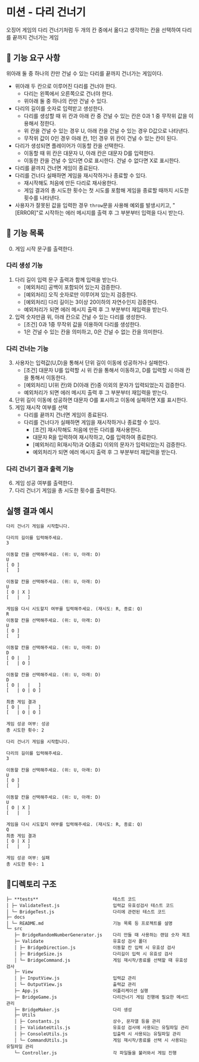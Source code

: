 # 미션 - 다리 건너기

오징어 게임의 다리 건너기처럼 두 개의 칸 중에서 옮다고 생각하는 칸을 선택하여 다리를 끝까지 건너가는 게임

## 🚀 기능 요구 사항

위아래 둘 중 하나의 칸만 건널 수 있는 다리를 끝까지 건너가는 게임이다.

- 위아래 두 칸으로 이루어진 다리를 건너야 한다.
  - 다리는 왼쪽에서 오른쪽으로 건너야 한다.
  - 위아래 둘 중 하나의 칸만 건널 수 있다.
- 다리의 길이를 숫자로 입력받고 생성한다.
  - 다리를 생성할 때 위 칸과 아래 칸 중 건널 수 있는 칸은 0과 1 중 무작위 값을 이용해서 정한다.
  - 위 칸을 건널 수 있는 경우 U, 아래 칸을 건널 수 있는 경우 D값으로 나타낸다.
  - 무작위 값이 0인 경우 아래 칸, 1인 경우 위 칸이 건널 수 있는 칸이 된다.
- 다리가 생성되면 플레이어가 이동할 칸을 선택한다.
  - 이동할 때 위 칸은 대문자 U, 아래 칸은 대문자 D를 입력한다.
  - 이동한 칸을 건널 수 있다면 O로 표시한다. 건널 수 없다면 X로 표시한다.
- 다리를 끝까지 건너면 게임이 종료된다.
- 다리를 건너다 실패하면 게임을 재시작하거나 종료할 수 있다.
  - 재시작해도 처음에 만든 다리로 재사용한다.
  - 게임 결과의 총 시도한 횟수는 첫 시도를 포함해 게임을 종료할 때까지 시도한 횟수를 나타낸다.
- 사용자가 잘못된 값을 입력한 경우 `throw`문을 사용해 예외를 발생시키고, "[ERROR]"로 시작하는 에러 메시지를 출력 후 그 부분부터 입력을 다시 받는다.

## 🎯 기능 목록

0. 게임 시작 문구를 출력한다.

### 다리 생성 기능

1. 다리 길이 입력 문구 출력과 함께 입력을 받는다.
   - [예외처리] 공백이 포함되어 있는지 검증한다.
   - [예외처리] 오직 숫자로만 이루어져 있는지 검증한다.
   - [예외처리] 다리 길이는 3이상 20이하의 자연수인지 검증한다.
   - 예외처리가 되면 에러 메시지 출력 후 그 부분부터 재입력을 받는다.
2. 입력 숫자만큼 위, 아래 칸으로 건널 수 있는 다리를 생성한다.
   - [조건] 0과 1중 무작위 값을 이용하여 다리를 생성한다.
   - 1은 건널 수 있는 칸을 의미하고, 0은 건널 수 없는 칸을 의미한다.

### 다리 건너는 기능

3. 사용자는 입력값(U,D)을 통해서 단위 길이 이동에 성공하거나 실패한다.
   - [조건] 대문자 U를 입력할 시 위 칸을 통해서 이동하고, D를 입력할 시 아래 칸을 통해서 이동한다.
   - [예외처리] U(위 칸)와 D(아래 칸)중 이외의 문자가 입력되었는지 검증한다.
   - 예외처리가 되면 에러 메시지 출력 후 그 부분부터 재입력을 받는다.
4. 단위 길이 이동에 성공하면 대문자 O를 표시하고 이동에 실패하면 X를 표시한다.
5. 게임 재시작 여부를 선택
   - 다리를 끝까지 건너면 게임이 종료된다.
   - 다리를 건너다가 실패하면 게임을 재시작하거나 종료할 수 있다.
     - [조건] 재시작해도 처음에 만든 다리를 재사용한다.
     - 대문자 R을 입력하여 재시작하고, Q를 입력하여 종료한다.
     - [예외처리] R(재시작)과 Q(종료) 이외의 문자가 입력되었는지 검증한다.
     - 예외처리가 되면 에러 메시지 출력 후 그 부분부터 재입력을 받는다.

### 다리 건너기 결과 출력 기능

6. 게임 성공 여부를 출력한다.
7. 다리 건너기 게임을 총 시도한 횟수를 출력한다.

## 실행 결과 예시

```
다리 건너기 게임을 시작합니다.

다리의 길이를 입력해주세요.
3

이동할 칸을 선택해주세요. (위: U, 아래: D)
U
[ O ]
[   ]

이동할 칸을 선택해주세요. (위: U, 아래: D)
U
[ O | X ]
[   |   ]

게임을 다시 시도할지 여부를 입력해주세요. (재시도: R, 종료: Q)
R
이동할 칸을 선택해주세요. (위: U, 아래: D)
U
[ O ]
[   ]

이동할 칸을 선택해주세요. (위: U, 아래: D)
D
[ O |   ]
[   | O ]

이동할 칸을 선택해주세요. (위: U, 아래: D)
D
[ O |   |   ]
[   | O | O ]

최종 게임 결과
[ O |   |   ]
[   | O | O ]

게임 성공 여부: 성공
총 시도한 횟수: 2
```

```
다리 건너기 게임을 시작합니다.

다리의 길이를 입력해주세요.
3

이동할 칸을 선택해주세요. (위: U, 아래: D)
U
[ O ]
[   ]

이동할 칸을 선택해주세요. (위: U, 아래: D)
U
[ O | X ]
[   |   ]

게임을 다시 시도할지 여부를 입력해주세요. (재시도: R, 종료: Q)
Q
최종 게임 결과
[ O | X ]
[   |   ]

게임 성공 여부: 실패
총 시도한 횟수: 1
```

## 📁디렉토리 구조

```
├─ **tests**                            테스트 코드
│ ├─ ValidateTest.js                    입력값 유효성검사 테스트 코드
│ └─ BridgeTest.js                      다리에 관련된 테스트 코드
├─ docs
│ └─ README.md                          기능 목록 등 프로젝트를 설명
└─ src
   ├─ BridgeRandomNumberGenerator.js    다리 만들 때 사용하는 랜덤 숫자 제조
   ├─ Validate                          유효성 검사 폴더
   │ ├─ BridgeDirection.js              이동할 칸 입력 시 유효성 검사
   │ ├─ BridgeSize.js                   다리길이 입력 시 유효성 검사
   │ └─ BridgeCommand.js                게임 재시작/종료를 선택할 때 유효성 검사
   ├─ View
   │ ├─ InputView.js                    입력값 관리
   │ └─ OutputView.js                   출력값 관리
   ├─ App.js                            어플리케이션 실행
   ├─ BridgeGame.js                     다리건너기 게임 진행에 필요한 메서드 관리
   ├─ BridgeMaker.js                    다리 생성
   ├─ Utils
   │ ├─ Constants.js                    상수, 문자열 등을 관리
   │ ├─ ValidateUtils.js                유효성 검사에 사용되는 유틸파일 관리
   │ ├─ ConsoleUtils.js                 입출력 시 사용되는 유틸파일 관리
   │ └─ CommandUtils.js                 게임 재시작/종료를 선택 시 사용되는 유틸파일 관리
   └─ Controller.js                     각 파일들을 불러와서 게임 진행
```
